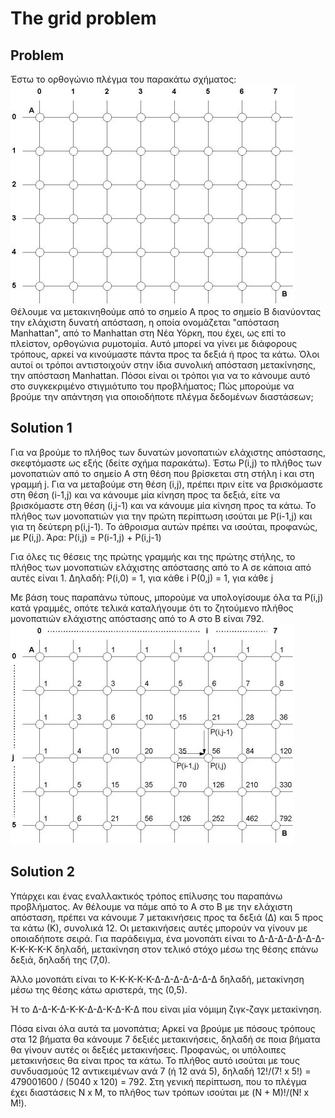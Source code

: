 # The grid problem
## Problem
Έστω το ορθογώνιο πλέγμα του παρακάτω σχήματος:  
![alt text](grid.jpg)    
Θέλουμε να μετακινηθούμε από το σημείο Α προς το σημείο Β διανύοντας την ελάχιστη δυνατή απόσταση, η οποία ονομάζεται "απόσταση Manhattan", από το Manhattan στη Νέα Υόρκη, που έχει, ως επί το πλείστον, ορθογώνια ρυμοτομία. Αυτό μπορεί να γίνει με διάφορους τρόπους, αρκεί να κινούμαστε πάντα προς τα δεξιά ή προς τα κάτω. Όλοι αυτοί οι τρόποι αντιστοιχούν στην ίδια συνολική απόσταση μετακίνησης, την απόσταση Manhattan. Πόσοι είναι οι τρόποι για να το κάνουμε αυτό στο συγκεκριμένο στιγμιότυπο του προβλήματος; Πώς μπορούμε να βρούμε την απάντηση για οποιοδήποτε πλέγμα δεδομένων διαστάσεων;
## Solution 1
Για να βρούμε το πλήθος των δυνατών μονοπατιών ελάχιστης απόστασης, σκεφτόμαστε ως εξής (δείτε σχήμα παρακάτω). Έστω P(i,j) το πλήθος των μονοπατιών από το σημείο Α στη θέση που βρίσκεται στη στήλη i και στη γραμμή j. Για να μεταβούμε στη θέση (i,j), πρέπει πριν είτε να βρισκόμαστε στη θέση (i-1,j) και να κάνουμε μία κίνηση προς τα δεξιά, είτε να βρισκόμαστε στη θέση (i,j-1) και να κάνουμε μία κίνηση προς τα κάτω. Το πλήθος των μονοπατιών για την πρώτη περίπτωση ισούται με P(i-1,j) και για τη δεύτερη p(i,j-1). Το άθροισμα αυτών πρέπει να ισούται, προφανώς, με P(i,j). Άρα:
P(i,j) = P(i-1,j) + P(i,j-1)

Για όλες τις θέσεις της πρώτης γραμμής και της πρώτης στήλης, το πλήθος των μονοπατιών ελάχιστης απόστασης από το Α σε κάποια από αυτές είναι 1. Δηλαδή:
P(i,0) = 1, για κάθε i
P(0,j) = 1, για κάθε j

Με βάση τους παραπάνω τύπους, μπορούμε να υπολογίσουμε όλα τα P(i,j) κατά γραμμές, οπότε τελικά καταλήγουμε ότι το ζητούμενο πλήθος μονοπατιών ελάχιστης απόστασης από το Α στο Β είναι 792.  
![alt text](gridsol.jpg)  
## Solution 2
Υπάρχει και ένας εναλλακτικός τρόπος επίλυσης του παραπάνω προβλήματος. Αν θέλουμε να πάμε από το Α στο Β με την ελάχιστη απόσταση, πρέπει να κάνουμε 7 μετακινήσεις προς τα δεξιά (Δ) και 5 προς τα κάτω (Κ), συνολικά 12. Οι μετακινήσεις αυτές μπορούν να γίνουν με οποιαδήποτε σειρά. Για παράδειγμα, ένα μονοπάτι είναι το
Δ-Δ-Δ-Δ-Δ-Δ-Δ-Κ-Κ-Κ-Κ-Κ
δηλαδή, μετακίνηση στον τελικό στόχο μέσω της θέσης επάνω δεξιά, δηλαδή της (7,0).

Άλλο μονοπάτι είναι το
Κ-Κ-Κ-Κ-Κ-Δ-Δ-Δ-Δ-Δ-Δ-Δ
δηλαδή, μετακίνηση μέσω της θέσης κάτω αριστερά, της (0,5).

Ή το
Δ-Δ-Κ-Δ-Κ-Κ-Δ-Δ-Κ-Δ-Κ-Δ
που είναι μία νόμιμη ζιγκ-ζαγκ μετακίνηση.

Πόσα είναι όλα αυτά τα μονοπάτια; Αρκεί να βρούμε με πόσους τρόπους στα 12 βήματα θα κάνουμε 7 δεξιές μετακινήσεις, δηλαδή σε ποια βήματα θα γίνουν αυτές οι δεξιές μετακινήσεις. Προφανώς, οι υπόλοιπες μετακινήσεις θα είναι προς τα κάτω. Το πλήθος αυτό ισούται με τους συνδυασμούς 12 αντικειμένων ανά 7 (ή 12 ανά 5), δηλαδή 12!/(7! x 5!) = 479001600 / (5040 x 120) = 792. Στη γενική περίπτωση, που το πλέγμα έχει διαστάσεις N x M, το πλήθος των τρόπων ισούται με (N + M)!/(N! x M!).